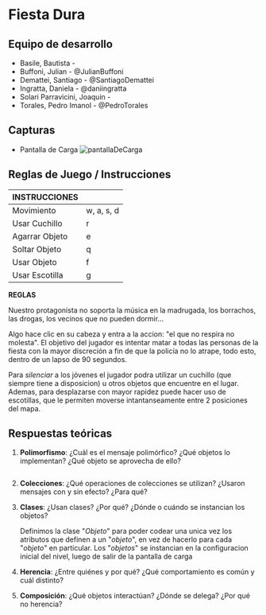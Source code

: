 # Fiesta Dura
## Equipo de desarrollo

- Basile, Bautista - 
- Buffoni, Julian - @JulianBuffoni
- Demattei, Santiago - @SantiagoDemattei
- Ingratta, Daniela - @daniingratta
- Solari Parravicini, Joaquin - 
- Torales, Pedro Imanol - @PedroTorales
## Capturas

- Pantalla de Carga
![pantallaDeCarga](https://imgur.com/RbzasyD.png)

## Reglas de Juego / Instrucciones

|INSTRUCCIONES               |            |
|---------------|------------|
|Movimiento     | w, a, s, d |
|Usar Cuchillo  |     r      |
|Agarrar Objeto |     e      |
|Soltar Objeto  |     q      |
|Usar Objeto    |     f      |
|Usar Escotilla |     g      |

**REGLAS**

Nuestro protagonista no soporta la música en la madrugada, los borrachos, las drogas, los vecinos que no pueden dormir…

Algo hace clic en su cabeza y entra a la accion: "el que no respira no molesta".
El objetivo del jugador es intentar matar a todas las personas de la fiesta con la mayor discreción a fin de que la policía no lo atrape, todo esto, dentro de un lapso de 90 segundos.

Para *silenciar* a los jóvenes el jugador podra utilizar un cuchillo (que siempre tiene a disposicion) u otros objetos que encuentre en el lugar. Ademas, para desplazarse con mayor rapidez puede hacer uso de escotillas, que le permiten moverse intantanseamente entre 2 posiciones del mapa.
## Respuestas teóricas

1. **Polimorfismo**: ¿Cuál es el mensaje polimórfico? ¿Qué objetos lo implementan? ¿Qué objeto se aprovecha de ello?

```wollok

```

2. **Colecciones**: ¿Qué operaciones de colecciones se utilizan? ¿Usaron mensajes con y sin efecto? ¿Para qué?



3. **Clases**: ¿Usan clases? ¿Por qué? ¿Dónde o cuándo se instancian los objetos?

    Definimos la clase "*Objeto*" para poder codear una unica vez los atributos que definen a un "*objeto*", en vez de hacerlo para cada "*objeto*" en particular.
    Los "*objetos*" se instancian en la configuracion inicial del nivel, luego de salir de la pantalla de carga

4. **Herencia**: ¿Entre quiénes y por qué? ¿Qué comportamiento es común y cuál distinto?



5. **Composición**: ¿Qué objetos interactúan? ¿Dónde se delega? ¿Por qué no herencia?

